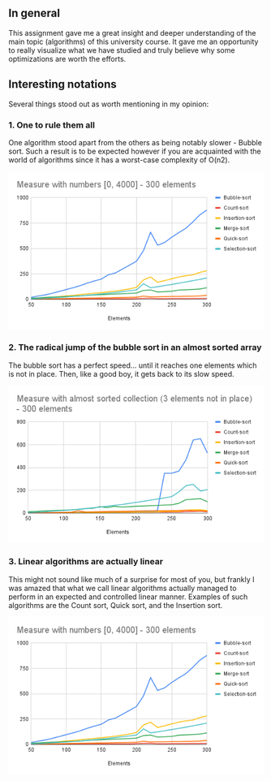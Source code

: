 ## In general
This assignment gave me a great insight and deeper understanding of the main topic (algorithms) of this university course. It gave me an opportunity to really visualize what we have studied and truly believe why some optimizations are worth the efforts.

## Interesting notations
Several things stood out as worth mentioning in my opinion:

### 1. One to rule them all
One algorithm stood apart from the others as being notably slower - Bubble sort. Such a result is to be expected however if you are acquainted with the world of algorithms since it has a worst-case complexity of O(n2).

![](diagrams/Measure%20with%20numbers%20%5B0,%204000%5D%20-%20300%20elements.png)
### 2. The radical jump of the bubble sort in an almost sorted array
The bubble sort has a perfect speed... until it reaches one elements which is not in place. Then, like a good boy, it gets back to its slow speed.

![](diagrams/Measure%20with%20almost%20sorted%20collection%20(3%20elements%20not%20in%20place)%20-%20300%20elements.png)

### 3. Linear algorithms are actually linear
This might not sound like much of a surprise for most of you, but frankly I was amazed that what we call linear algorithms actually managed to perform in an expected and controlled linear manner. Examples of such algorithms are the Count sort, Quick sort, and the Insertion sort.

![](diagrams/Measure%20with%20numbers%20%5B0,%204000%5D%20-%20300%20elements.png)